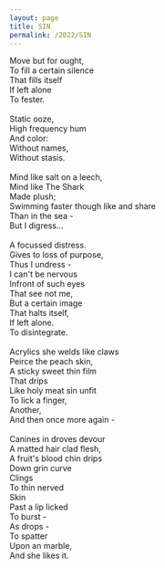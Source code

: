 ```yaml
---
layout: page
title: SIN
permalink: /2022/SIN
---
```


Move but for ought, \
To fill a certain silence \
That fills itself \
If left alone \
To fester. \
\
Static ooze, \
High frequency hum \
And color: \
Without names, \
Without stasis. \
\
Mind like salt on a leech, \
Mind like The Shark \
Made plush; \
Swimming faster though like and share \
Than in the sea - \
But I digress... \
\
A focussed distress. \
Gives to loss of purpose, \
Thus I undress - \
I can't be nervous \
Infront of such eyes \
That see not me, \
But a certain image \
That halts itself, \
If left alone. \
To disintegrate. \
\
Acrylics she welds like claws \
Peirce the peach skin, \
A sticky sweet thin film \
That drips \
Like holy meat sin unfit \
To lick a finger, \
Another, \
And then once more again - \
\
Canines in droves devour \
A matted hair clad flesh, \
A fruit's blood chin drips \
Down grin curve \
Clings \
To thin nerved \
Skin \
Past a lip licked \
To burst - \
As drops - \
To spatter \
Upon an marble, \
And she likes it.
